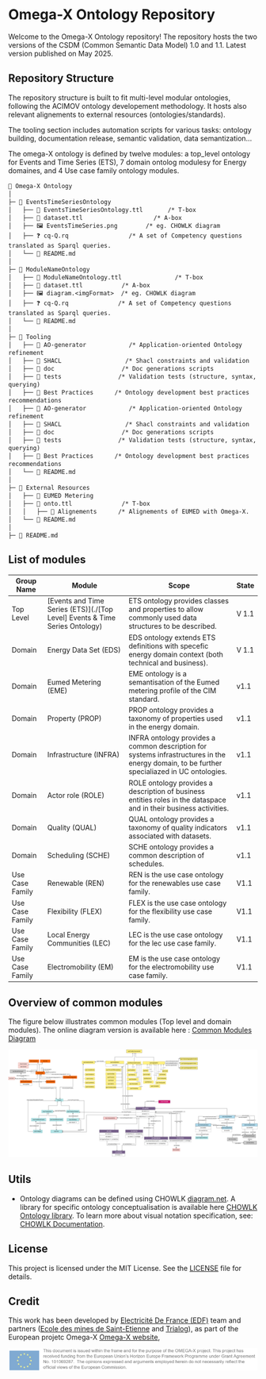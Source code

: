 # Omega-X Ontology Repository

Welcome to the Omega-X Ontology repository! 
The repository hosts the two versions of the CSDM (Common Semantic Data Model) 1.0 and 1.1. Latest version published on May 2025.

## Repository Structure

The repository structure is built to fit multi-level modular ontologies, following the ACIMOV ontology developement methodology. 
It hosts also relevant alignements to external resources (ontologies/standards). 

The tooling section includes automation scripts for various tasks: ontology building, documentation release, semantic validation, data semantization...

The omega-X ontology is defined by twelve modules: a top_level ontology for Events and Time Series (ETS), 7 domain ontolog modulesy for Energy domaines, and 4 Use case family ontology modules. 

```
📂 Omega-X Ontology 
│
├─ 📁 EventsTimeSeriesOntology
│   ├── 📄 EventsTimeSeriesOntology.ttl       /* T-box
│   ├── 📄 dataset.ttl                    /* A-box
│   ├── 🖼️ EventsTimeSeries.png        /* eg. CHOWLK diagram
│   ├── ❓ cq-Q.rq                 /* A set of Competency questions translated as Sparql queries.
│   └── 📄 README.md
│
├─ 📁 ModuleNameOntology
│   ├── 📄 ModuleNameOntology.ttl               /* T-box
│   ├── 📄 dataset.ttl           /* A-box
│   ├── 🖼️ diagram.<imgFormat>  /* eg. CHOWLK diagram
│   ├── ❓ cq-Q.rq              /* A set of Competency questions translated as Sparql queries.
│   └── 📄 README.md
│
├─ 📁 Tooling
│   ├── 📁 AO-generator            /* Application-oriented Ontology refinement 
│   ├── 📁 SHACL                  /* Shacl constraints and validation 
│   ├── 📁 doc                   /* Doc generations scripts
│   ├── 📁 tests                /* Validation tests (structure, syntax, querying) 
│   ├── 📁 Best Practices      /* Ontology development best practices recommendations 
│   ├── 📁 AO-generator            /* Application-oriented Ontology refinement 
│   ├── 📁 SHACL                  /* Shacl constraints and validation 
│   ├── 📁 doc                   /* Doc generations scripts
│   ├── 📁 tests                /* Validation tests (structure, syntax, querying) 
│   ├── 📁 Best Practices      /* Ontology development best practices recommendations 
│   └── 📄 README.md
│
├─ 📁 External Resources
│   ├── 📁 EUMED Metering
│   ├── 📄 onto.ttl              /* T-box
│   │   ├── 📁 Alignements      /* Alignements of EUMED with Omega-X.
│   └── 📄 README.md
│
├─ 📄 README.md
```

## List of modules 
Group Name| Module | Scope |State
|---|---|---|---|
|Top Level | [Events and Time Series (ETS)](./[Top Level] Events & Time Series Ontology) | ETS ontology provides classes and properties to allow commonly used data structures to be described. | V 1.1
|Domain | Energy Data Set (EDS) | EDS ontology extends ETS definitions with specefic energy domain context (both technical and business). | V 1.1
|Domain | Eumed Metering (EME) | EME ontology is a semantisation of the Eumed metering profile of the CIM standard. | v1.1
|Domain | Property (PROP) | PROP ontology provides a taxonomy of properties used in the energy domain. | v1.1
|Domain | Infrastructure (INFRA) | INFRA ontology provides a common description for systems infrastructures in the energy domain, to be further specialiazed in UC ontologies. | v1.1
|Domain | Actor role (ROLE) | ROLE ontology provides a description of business entities roles in the dataspace and in their business activities. | v1.1
|Domain | Quality (QUAL) | QUAL ontology provides a taxonomy of quality indicators associated with datasets. | v1.1
|Domain | Scheduling (SCHE) | SCHE ontology provides a common description of schedules. | v1.1
|Use Case Family | Renewable (REN) | REN is the use case ontology for the renewables use case family. | V1.1
|Use Case Family | Flexibility (FLEX) | FLEX is the use case ontology for the flexibility use case family. | V1.1
|Use Case Family | Local Energy Communities (LEC) | LEC is the use case ontology for the lec use case family. | V1.1
|Use Case Family | Electromobility (EM) | EM is the use case ontology for the electromobility use case family. | V1.1

## Overview of common modules

The figure below illustrates common modules (Top level and domain modules). The online diagram version is available here : 
[Common Modules Diagram](https://app.diagrams.net/#G1q05sxDvyCEwQj_UCIHW11u9iUm4L0wDy#%7B%22pageId%22%3A%22oPHg0NIDeMugmmmMHvXY%22%7D)


![Common Modules](./CommonModules.png)

## Utils

- Ontology diagrams can be defined using CHOWLK [diagram.net](https://app.diagrams.net/). A library for specific ontology conceptualisation is available here [CHOWLK Ontology library](https://chowlk.linkeddata.es/). To learn more about visual notation specification, see: [CHOWLK Documentation](https://chowlk.linkeddata.es/notation.html). 

## License

This project is licensed under the MIT License. See the [LICENSE](./LICENSE) file for details.

## Credit
This work has been developed by [Electricité De France (EDF)](https://www.edf.fr/) team and partners ([Ecole des mines de Saint-Etienne](https://www.mines-stetienne.fr/) and [Trialog](https://www.trialog.com/fr/accueil/)), as part of the European projetc Omega-X [Omega-X website](https://omega-x.eu/), 

![Europe](EU.png)
